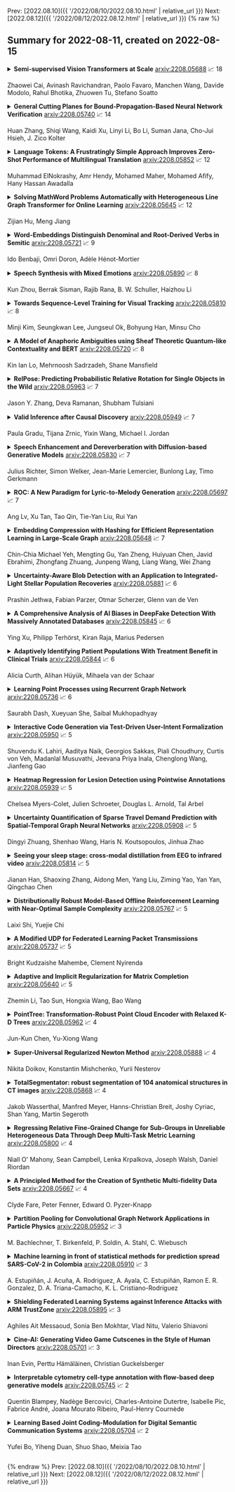 Prev: [2022.08.10]({{ '/2022/08/10/2022.08.10.html' | relative_url }})  Next: [2022.08.12]({{ '/2022/08/12/2022.08.12.html' | relative_url }})
{% raw %}
## Summary for 2022-08-11, created on 2022-08-15


<details><summary><b>Semi-supervised Vision Transformers at Scale</b>
<a href="https://arxiv.org/abs/2208.05688">arxiv:2208.05688</a>
&#x1F4C8; 18 <br>
<p>Zhaowei Cai, Avinash Ravichandran, Paolo Favaro, Manchen Wang, Davide Modolo, Rahul Bhotika, Zhuowen Tu, Stefano Soatto</p></summary>
<p>

**Abstract:** We study semi-supervised learning (SSL) for vision transformers (ViT), an under-explored topic despite the wide adoption of the ViT architectures to different tasks. To tackle this problem, we propose a new SSL pipeline, consisting of first un/self-supervised pre-training, followed by supervised fine-tuning, and finally semi-supervised fine-tuning. At the semi-supervised fine-tuning stage, we adopt an exponential moving average (EMA)-Teacher framework instead of the popular FixMatch, since the former is more stable and delivers higher accuracy for semi-supervised vision transformers. In addition, we propose a probabilistic pseudo mixup mechanism to interpolate unlabeled samples and their pseudo labels for improved regularization, which is important for training ViTs with weak inductive bias. Our proposed method, dubbed Semi-ViT, achieves comparable or better performance than the CNN counterparts in the semi-supervised classification setting. Semi-ViT also enjoys the scalability benefits of ViTs that can be readily scaled up to large-size models with increasing accuracies. For example, Semi-ViT-Huge achieves an impressive 80% top-1 accuracy on ImageNet using only 1% labels, which is comparable with Inception-v4 using 100% ImageNet labels.

</p>
</details>

<details><summary><b>General Cutting Planes for Bound-Propagation-Based Neural Network Verification</b>
<a href="https://arxiv.org/abs/2208.05740">arxiv:2208.05740</a>
&#x1F4C8; 14 <br>
<p>Huan Zhang, Shiqi Wang, Kaidi Xu, Linyi Li, Bo Li, Suman Jana, Cho-Jui Hsieh, J. Zico Kolter</p></summary>
<p>

**Abstract:** Bound propagation methods, when combined with branch and bound, are among the most effective methods to formally verify properties of deep neural networks such as correctness, robustness, and safety. However, existing works cannot handle the general form of cutting plane constraints widely accepted in traditional solvers, which are crucial for strengthening verifiers with tightened convex relaxations. In this paper, we generalize the bound propagation procedure to allow the addition of arbitrary cutting plane constraints, including those involving relaxed integer variables that do not appear in existing bound propagation formulations. Our generalized bound propagation method, GCP-CROWN, opens up the opportunity to apply general cutting plane methods} for neural network verification while benefiting from the efficiency and GPU acceleration of bound propagation methods. As a case study, we investigate the use of cutting planes generated by off-the-shelf mixed integer programming (MIP) solver. We find that MIP solvers can generate high-quality cutting planes for strengthening bound-propagation-based verifiers using our new formulation. Since the branching-focused bound propagation procedure and the cutting-plane-focused MIP solver can run in parallel utilizing different types of hardware (GPUs and CPUs), their combination can quickly explore a large number of branches with strong cutting planes, leading to strong verification performance. Experiments demonstrate that our method is the first verifier that can completely solve the oval20 benchmark and verify twice as many instances on the oval21 benchmark compared to the best tool in VNN-COMP 2021, and also noticeably outperforms state-of-the-art verifiers on a wide range of benchmarks. GCP-CROWN is part of the $α$,$β$-CROWN verifier, the VNN-COMP 2022 winner. Code is available at http://PaperCode.cc/GCP-CROWN

</p>
</details>

<details><summary><b>Language Tokens: A Frustratingly Simple Approach Improves Zero-Shot Performance of Multilingual Translation</b>
<a href="https://arxiv.org/abs/2208.05852">arxiv:2208.05852</a>
&#x1F4C8; 12 <br>
<p>Muhammad ElNokrashy, Amr Hendy, Mohamed Maher, Mohamed Afify, Hany Hassan Awadalla</p></summary>
<p>

**Abstract:** This paper proposes a simple yet effective method to improve direct (X-to-Y) translation for both cases: zero-shot and when direct data is available. We modify the input tokens at both the encoder and decoder to include signals for the source and target languages. We show a performance gain when training from scratch, or finetuning a pretrained model with the proposed setup. In the experiments, our method shows nearly 10.0 BLEU points gain on in-house datasets depending on the checkpoint selection criteria. In a WMT evaluation campaign, From-English performance improves by 4.17 and 2.87 BLEU points, in the zero-shot setting, and when direct data is available for training, respectively. While X-to-Y improves by 1.29 BLEU over the zero-shot baseline, and 0.44 over the many-to-many baseline. In the low-resource setting, we see a 1.5~1.7 point improvement when finetuning on X-to-Y domain data.

</p>
</details>

<details><summary><b>Solving MathWord Problems Automatically with Heterogeneous Line Graph Transformer for Online Learning</b>
<a href="https://arxiv.org/abs/2208.05645">arxiv:2208.05645</a>
&#x1F4C8; 12 <br>
<p>Zijian Hu, Meng Jiang</p></summary>
<p>

**Abstract:** This paper describes the design and implementation of a new machine learning model for online learning systems.We aim at improving the intelligent level of the systems by enabling an automated math word problem solver which can support a wide range of functions such as homework correction, difficulty estimation, and priority recommendation. We originally planned to employ existing models but realized that they processed a math word problem as a sequence or a homogeneous graph of tokens. Relationships between the multiple types of tokens such as entity, unit, rate, and number were ignored.We decided to design and implement a novel model to use such relational data to bridge the information gap between human-readable language and machine-understandable logical form. We propose a heterogeneous line graph transformer (HLGT) model that constructs a heterogeneous line graph via semantic role labeling on math word problems and then perform node representation learning aware of edge types. We add numerical comparison as an auxiliary task to improve model training for real-world use. Experimental results show that the proposed model achieves a better performance than existing models and suggest that it is still far below human performance. Information utilization and knowledge discovery is continuously needed to improve the online learning systems.

</p>
</details>

<details><summary><b>Word-Embeddings Distinguish Denominal and Root-Derived Verbs in Semitic</b>
<a href="https://arxiv.org/abs/2208.05721">arxiv:2208.05721</a>
&#x1F4C8; 9 <br>
<p>Ido Benbaji, Omri Doron, Adèle Hénot-Mortier</p></summary>
<p>

**Abstract:** Proponents of the Distributed Morphology framework have posited the existence of two levels of morphological word formation: a lower one, leading to loose input-output semantic relationships; and an upper one, leading to tight input-output semantic relationships. In this work, we propose to test the validity of this assumption in the context of Hebrew word embeddings. If the two-level hypothesis is borne out, we expect state-of-the-art Hebrew word embeddings to encode (1) a noun, (2) a denominal derived from it (via an upper-level operation), and (3) a verb related to the noun (via a lower-level operation on the noun's root), in such a way that the denominal (2) should be closer in the embedding space to the noun (1) than the related verb (3) is to the same noun (1). We report that this hypothesis is verified by four embedding models of Hebrew: fastText, GloVe, Word2Vec and AlephBERT. This suggests that word embedding models are able to capture complex and fine-grained semantic properties that are morphologically motivated.

</p>
</details>

<details><summary><b>Speech Synthesis with Mixed Emotions</b>
<a href="https://arxiv.org/abs/2208.05890">arxiv:2208.05890</a>
&#x1F4C8; 8 <br>
<p>Kun Zhou, Berrak Sisman, Rajib Rana, B. W. Schuller, Haizhou Li</p></summary>
<p>

**Abstract:** Emotional speech synthesis aims to synthesize human voices with various emotional effects. The current studies are mostly focused on imitating an averaged style belonging to a specific emotion type. In this paper, we seek to generate speech with a mixture of emotions at run-time. We propose a novel formulation that measures the relative difference between the speech samples of different emotions. We then incorporate our formulation into a sequence-to-sequence emotional text-to-speech framework. During the training, the framework does not only explicitly characterize emotion styles, but also explores the ordinal nature of emotions by quantifying the differences with other emotions. At run-time, we control the model to produce the desired emotion mixture by manually defining an emotion attribute vector. The objective and subjective evaluations have validated the effectiveness of the proposed framework. To our best knowledge, this research is the first study on modelling, synthesizing and evaluating mixed emotions in speech.

</p>
</details>

<details><summary><b>Towards Sequence-Level Training for Visual Tracking</b>
<a href="https://arxiv.org/abs/2208.05810">arxiv:2208.05810</a>
&#x1F4C8; 8 <br>
<p>Minji Kim, Seungkwan Lee, Jungseul Ok, Bohyung Han, Minsu Cho</p></summary>
<p>

**Abstract:** Despite the extensive adoption of machine learning on the task of visual object tracking, recent learning-based approaches have largely overlooked the fact that visual tracking is a sequence-level task in its nature; they rely heavily on frame-level training, which inevitably induces inconsistency between training and testing in terms of both data distributions and task objectives. This work introduces a sequence-level training strategy for visual tracking based on reinforcement learning and discusses how a sequence-level design of data sampling, learning objectives, and data augmentation can improve the accuracy and robustness of tracking algorithms. Our experiments on standard benchmarks including LaSOT, TrackingNet, and GOT-10k demonstrate that four representative tracking models, SiamRPN++, SiamAttn, TransT, and TrDiMP, consistently improve by incorporating the proposed methods in training without modifying architectures.

</p>
</details>

<details><summary><b>A Model of Anaphoric Ambiguities using Sheaf Theoretic Quantum-like Contextuality and BERT</b>
<a href="https://arxiv.org/abs/2208.05720">arxiv:2208.05720</a>
&#x1F4C8; 8 <br>
<p>Kin Ian Lo, Mehrnoosh Sadrzadeh, Shane Mansfield</p></summary>
<p>

**Abstract:** Ambiguities of natural language do not preclude us from using it and context helps in getting ideas across.  They, nonetheless, pose a key challenge to the development of competent machines to understand natural language and use it as humans do. Contextuality is an unparalleled phenomenon in quantum mechanics,  where different mathematical formalisms have been put forwards to understand and reason about it. In this paper, we construct a schema for anaphoric ambiguities that exhibits quantum-like contextuality. We use a recently developed criterion of sheaf-theoretic contextuality that is applicable to signalling models. We then take advantage of the neural word embedding engine BERT to instantiate the schema to natural language examples and extract probability distributions for the instances. As a result, plenty of sheaf-contextual examples were discovered in the natural language corpora BERT utilises. Our hope is that these examples will pave the way for future research and for finding ways to extend applications of quantum computing to natural language processing.

</p>
</details>

<details><summary><b>RelPose: Predicting Probabilistic Relative Rotation for Single Objects in the Wild</b>
<a href="https://arxiv.org/abs/2208.05963">arxiv:2208.05963</a>
&#x1F4C8; 7 <br>
<p>Jason Y. Zhang, Deva Ramanan, Shubham Tulsiani</p></summary>
<p>

**Abstract:** We describe a data-driven method for inferring the camera viewpoints given multiple images of an arbitrary object. This task is a core component of classic geometric pipelines such as SfM and SLAM, and also serves as a vital pre-processing requirement for contemporary neural approaches (e.g. NeRF) to object reconstruction and view synthesis. In contrast to existing correspondence-driven methods that do not perform well given sparse views, we propose a top-down prediction based approach for estimating camera viewpoints. Our key technical insight is the use of an energy-based formulation for representing distributions over relative camera rotations, thus allowing us to explicitly represent multiple camera modes arising from object symmetries or views. Leveraging these relative predictions, we jointly estimate a consistent set of camera rotations from multiple images. We show that our approach outperforms state-of-the-art SfM and SLAM methods given sparse images on both seen and unseen categories. Further, our probabilistic approach significantly outperforms directly regressing relative poses, suggesting that modeling multimodality is important for coherent joint reconstruction. We demonstrate that our system can be a stepping stone toward in-the-wild reconstruction from multi-view datasets. The project page with code and videos can be found at https://jasonyzhang.com/relpose.

</p>
</details>

<details><summary><b>Valid Inference after Causal Discovery</b>
<a href="https://arxiv.org/abs/2208.05949">arxiv:2208.05949</a>
&#x1F4C8; 7 <br>
<p>Paula Gradu, Tijana Zrnic, Yixin Wang, Michael I. Jordan</p></summary>
<p>

**Abstract:** Causal graph discovery and causal effect estimation are two fundamental tasks in causal inference. While many methods have been developed for each task individually, statistical challenges arise when applying these methods jointly: estimating causal effects after running causal discovery algorithms on the same data leads to "double dipping," invalidating coverage guarantees of classical confidence intervals. To this end, we develop tools for valid post-causal-discovery inference. One key contribution is a randomized version of the greedy equivalence search (GES) algorithm, which permits a valid, finite-sample correction of classical confidence intervals. Across empirical studies, we show that a naive combination of causal discovery and subsequent inference algorithms typically leads to highly inflated miscoverage rates; at the same time, our noisy GES method provides reliable coverage control while achieving more accurate causal graph recovery than data splitting.

</p>
</details>

<details><summary><b>Speech Enhancement and Dereverberation with Diffusion-based Generative Models</b>
<a href="https://arxiv.org/abs/2208.05830">arxiv:2208.05830</a>
&#x1F4C8; 7 <br>
<p>Julius Richter, Simon Welker, Jean-Marie Lemercier, Bunlong Lay, Timo Gerkmann</p></summary>
<p>

**Abstract:** Recently, diffusion-based generative models have been introduced to the task of speech enhancement. The corruption of clean speech is modeled as a fixed forward process in which increasing amounts of noise are gradually added. By learning to reverse this process in an iterative fashion conditioned on the noisy input, clean speech is generated. We build upon our previous work and derive the training task within the formalism of stochastic differential equations. We present a detailed theoretical review of the underlying score matching objective and explore different sampler configurations for solving the reverse process at test time. By using a sophisticated network architecture from natural image generation literature, we significantly improve performance compared to our previous publication. We also show that we can compete with recent discriminative models and achieve better generalization when evaluating on a different corpus than used for training. We complement the evaluation results with a subjective listening test, in which our proposed method is rated best. Furthermore, we show that the proposed method achieves remarkable state-of-the-art performance in single-channel speech dereverberation. Our code and audio examples are available online, see https://uhh.de/inf-sp-sgmse

</p>
</details>

<details><summary><b>ROC: A New Paradigm for Lyric-to-Melody Generation</b>
<a href="https://arxiv.org/abs/2208.05697">arxiv:2208.05697</a>
&#x1F4C8; 7 <br>
<p>Ang Lv, Xu Tan, Tao Qin, Tie-Yan Liu, Rui Yan</p></summary>
<p>

**Abstract:** Lyric-to-melody generation is an important task in songwriting, and is also quite challenging due to its distinctive characteristics: the generated melodies should not only follow good musical patterns, but also align with features in lyrics such as rhythms and structures. These characteristics cannot be well handled by neural generation models that learn lyric-to-melody mapping in an end-to-end way, due to several issues: (1) lack of aligned lyric-melody training data to sufficiently learn lyric-melody feature alignment; (2) lack of controllability in generation to explicitly guarantee the lyric-melody feature alignment. In this paper, we propose ROC, a new paradigm for lyric-to-melody generation that addresses the above issues through a generation-retrieval pipeline. Specifically, our paradigm has two stages: (1) creation stage, where a huge amount of music pieces are generated by a neural-based melody language model and indexed in a database through several key features (e.g., chords, tonality, rhythm, and structural information including chorus or verse); (2) re-creation stage, where melodies are recreated by retrieving music pieces from the database according to the key features from lyrics and concatenating best music pieces based on composition guidelines and melody language model scores. Our ROC paradigm has several advantages: (1) It only needs unpaired melody data to train melody language model, instead of paired lyric-melody data in previous models. (2) It achieves good lyric-melody feature alignment in lyric-to-melody generation. Experiments on English and Chinese datasets demonstrate that ROC outperforms previous neural based lyric-to-melody generation models on both objective and subjective metrics.

</p>
</details>

<details><summary><b>Embedding Compression with Hashing for Efficient Representation Learning in Large-Scale Graph</b>
<a href="https://arxiv.org/abs/2208.05648">arxiv:2208.05648</a>
&#x1F4C8; 7 <br>
<p>Chin-Chia Michael Yeh, Mengting Gu, Yan Zheng, Huiyuan Chen, Javid Ebrahimi, Zhongfang Zhuang, Junpeng Wang, Liang Wang, Wei Zhang</p></summary>
<p>

**Abstract:** Graph neural networks (GNNs) are deep learning models designed specifically for graph data, and they typically rely on node features as the input to the first layer. When applying such a type of network on the graph without node features, one can extract simple graph-based node features (e.g., number of degrees) or learn the input node representations (i.e., embeddings) when training the network. While the latter approach, which trains node embeddings, more likely leads to better performance, the number of parameters associated with the embeddings grows linearly with the number of nodes. It is therefore impractical to train the input node embeddings together with GNNs within graphics processing unit (GPU) memory in an end-to-end fashion when dealing with industrial-scale graph data. Inspired by the embedding compression methods developed for natural language processing (NLP) tasks, we develop a node embedding compression method where each node is compactly represented with a bit vector instead of a floating-point vector. The parameters utilized in the compression method can be trained together with GNNs. We show that the proposed node embedding compression method achieves superior performance compared to the alternatives.

</p>
</details>

<details><summary><b>Uncertainty-Aware Blob Detection with an Application to Integrated-Light Stellar Population Recoveries</b>
<a href="https://arxiv.org/abs/2208.05881">arxiv:2208.05881</a>
&#x1F4C8; 6 <br>
<p>Prashin Jethwa, Fabian Parzer, Otmar Scherzer, Glenn van de Ven</p></summary>
<p>

**Abstract:** Context. Blob detection is a common problem in astronomy. One example is in stellar population modelling, where the distribution of stellar ages and metallicities in a galaxy is inferred from observations. In this context, blobs may correspond to stars born in-situ versus those accreted from satellites, and the task of blob detection is to disentangle these components. A difficulty arises when the distributions come with significant uncertainties, as is the case for stellar population recoveries inferred from modelling spectra of unresolved stellar systems. There is currently no satisfactory method for blob detection with uncertainties. Aims. We introduce a method for uncertainty-aware blob detection developed in the context of stellar population modelling of integrated-light spectra of stellar systems. Methods. We develop theory and computational tools for an uncertainty-aware version of the classic Laplacian-of-Gaussians method for blob detection, which we call ULoG. This identifies significant blobs considering a variety of scales. As a prerequisite to apply ULoG to stellar population modelling, we introduce a method for efficient computation of uncertainties for spectral modelling. This method is based on the truncated Singular Value Decomposition and Markov Chain Monte Carlo sampling (SVD-MCMC). Results. We apply the methods to data of the star cluster M54. We show that the SVD-MCMC inferences match those from standard MCMC, but are a factor 5-10 faster to compute. We apply ULoG to the inferred M54 age/metallicity distributions, identifying between 2 or 3 significant, distinct populations amongst its stars.

</p>
</details>

<details><summary><b>A Comprehensive Analysis of AI Biases in DeepFake Detection With Massively Annotated Databases</b>
<a href="https://arxiv.org/abs/2208.05845">arxiv:2208.05845</a>
&#x1F4C8; 6 <br>
<p>Ying Xu, Philipp Terhörst, Kiran Raja, Marius Pedersen</p></summary>
<p>

**Abstract:** In recent years, image and video manipulations with DeepFake have become a severe concern for security and society. Therefore, many detection models and databases have been proposed to detect DeepFake data reliably. However, there is an increased concern that these models and training databases might be biased and thus, cause DeepFake detectors to fail. In this work, we tackle these issues by (a) providing large-scale demographic and non-demographic attribute annotations of 41 different attributes for five popular DeepFake datasets and (b) comprehensively analysing AI-bias of multiple state-of-the-art DeepFake detection models on these databases. The investigation analyses the influence of a large variety of distinctive attributes (from over 65M labels) on the detection performance, including demographic (age, gender, ethnicity) and non-demographic (hair, skin, accessories, etc.) information. The results indicate that investigated databases lack diversity and, more importantly, show that the utilised DeepFake detection models are strongly biased towards many investigated attributes. Moreover, the results show that the models' decision-making might be based on several questionable (biased) assumptions, such if a person is smiling or wearing a hat. Depending on the application of such DeepFake detection methods, these biases can lead to generalizability, fairness, and security issues. We hope that the findings of this study and the annotation databases will help to evaluate and mitigate bias in future DeepFake detection techniques. Our annotation datasets are made publicly available.

</p>
</details>

<details><summary><b>Adaptively Identifying Patient Populations With Treatment Benefit in Clinical Trials</b>
<a href="https://arxiv.org/abs/2208.05844">arxiv:2208.05844</a>
&#x1F4C8; 6 <br>
<p>Alicia Curth, Alihan Hüyük, Mihaela van der Schaar</p></summary>
<p>

**Abstract:** We study the problem of adaptively identifying patient subpopulations that benefit from a given treatment during a confirmatory clinical trial. This type of adaptive clinical trial, often referred to as adaptive enrichment design, has been thoroughly studied in biostatistics with a focus on a limited number of subgroups (typically two) which make up (sub)populations, and a small number of interim analysis points. In this paper, we aim to relax classical restrictions on such designs and investigate how to incorporate ideas from the recent machine learning literature on adaptive and online experimentation to make trials more flexible and efficient. We find that the unique characteristics of the subpopulation selection problem -- most importantly that (i) one is usually interested in finding subpopulations with any treatment benefit (and not necessarily the single subgroup with largest effect) given a limited budget and that (ii) effectiveness only has to be demonstrated across the subpopulation on average -- give rise to interesting challenges and new desiderata when designing algorithmic solutions. Building on these findings, we propose AdaGGI and AdaGCPI, two meta-algorithms for subpopulation construction, which focus on identifying good subgroups and good composite subpopulations, respectively. We empirically investigate their performance across a range of simulation scenarios and derive insights into their (dis)advantages across different settings.

</p>
</details>

<details><summary><b>Learning Point Processes using Recurrent Graph Network</b>
<a href="https://arxiv.org/abs/2208.05736">arxiv:2208.05736</a>
&#x1F4C8; 6 <br>
<p>Saurabh Dash, Xueyuan She, Saibal Mukhopadhyay</p></summary>
<p>

**Abstract:** We present a novel Recurrent Graph Network (RGN) approach for predicting discrete marked event sequences by learning the underlying complex stochastic process. Using the framework of Point Processes, we interpret a marked discrete event sequence as the superposition of different sequences each of a unique type. The nodes of the Graph Network use LSTM to incorporate past information whereas a Graph Attention Network (GAT Network) introduces strong inductive biases to capture the interaction between these different types of events. By changing the self-attention mechanism from attending over past events to attending over event types, we obtain a reduction in time and space complexity from $\mathcal{O}(N^2)$ (total number of events) to $\mathcal{O}(|\mathcal{Y}|^2)$ (number of event types). Experiments show that the proposed approach improves performance in log-likelihood, prediction and goodness-of-fit tasks with lower time and space complexity compared to state-of-the art Transformer based architectures.

</p>
</details>

<details><summary><b>Interactive Code Generation via Test-Driven User-Intent Formalization</b>
<a href="https://arxiv.org/abs/2208.05950">arxiv:2208.05950</a>
&#x1F4C8; 5 <br>
<p>Shuvendu K. Lahiri, Aaditya Naik, Georgios Sakkas, Piali Choudhury, Curtis von Veh, Madanlal Musuvathi, Jeevana Priya Inala, Chenglong Wang, Jianfeng Gao</p></summary>
<p>

**Abstract:** Pre-trained large language models (LLMs) such as OpenAI Codex have shown immense potential in automating significant aspects of coding by producing natural code from informal natural language (NL) intent. However, the code produced does not have any correctness guarantees around satisfying user's intent. In fact, it is hard to define a notion of correctness since natural language can be ambiguous and lacks a formal semantics. In this paper, we take a first step towards addressing the problem above by proposing the workflow of test-driven user-intent formalization (TDUIF), which leverages lightweight user feedback to jointly (a) formalize the user intent as tests (a partial specification), and (b) generates code that meets the formal user intent. To perform a scalable and large-scale automated evaluation of the algorithms without requiring a user in the loop, we describe how to simulate user interaction with high-fidelity using a reference solution. We also describe and implement alternate implementations of several algorithmic components (including mutating and ranking a set of tests) that can be composed for efficient solutions to the TDUIF problem. We have developed a system TICODER that implements several solutions to TDUIF, and compare their relative effectiveness on the MBPP academic code generation benchmark. Our results are promising with using the OpenAI Codex LLM on MBPP: our best algorithm improves the pass@1 code generation accuracy metric from 48.39% to 70.49% with a single user query, and up to 85.48% with up to 5 user queries. Second, we can generate a non-trivial functional unit test consistent with the user intent within an average of 1.69 user queries for 90.40% of the examples for this dataset.

</p>
</details>

<details><summary><b>Heatmap Regression for Lesion Detection using Pointwise Annotations</b>
<a href="https://arxiv.org/abs/2208.05939">arxiv:2208.05939</a>
&#x1F4C8; 5 <br>
<p>Chelsea Myers-Colet, Julien Schroeter, Douglas L. Arnold, Tal Arbel</p></summary>
<p>

**Abstract:** In many clinical contexts, detecting all lesions is imperative for evaluating disease activity. Standard approaches pose lesion detection as a segmentation problem despite the time-consuming nature of acquiring segmentation labels. In this paper, we present a lesion detection method which relies only on point labels. Our model, which is trained via heatmap regression, can detect a variable number of lesions in a probabilistic manner. In fact, our proposed post-processing method offers a reliable way of directly estimating the lesion existence uncertainty. Experimental results on Gad lesion detection show our point-based method performs competitively compared to training on expensive segmentation labels. Finally, our detection model provides a suitable pre-training for segmentation. When fine-tuning on only 17 segmentation samples, we achieve comparable performance to training with the full dataset.

</p>
</details>

<details><summary><b>Uncertainty Quantification of Sparse Travel Demand Prediction with Spatial-Temporal Graph Neural Networks</b>
<a href="https://arxiv.org/abs/2208.05908">arxiv:2208.05908</a>
&#x1F4C8; 5 <br>
<p>Dingyi Zhuang, Shenhao Wang, Haris N. Koutsopoulos, Jinhua Zhao</p></summary>
<p>

**Abstract:** Origin-Destination (O-D) travel demand prediction is a fundamental challenge in transportation. Recently, spatial-temporal deep learning models demonstrate the tremendous potential to enhance prediction accuracy. However, few studies tackled the uncertainty and sparsity issues in fine-grained O-D matrices. This presents a serious problem, because a vast number of zeros deviate from the Gaussian assumption underlying the deterministic deep learning models. To address this issue, we design a Spatial-Temporal Zero-Inflated Negative Binomial Graph Neural Network (STZINB-GNN) to quantify the uncertainty of the sparse travel demand. It analyzes spatial and temporal correlations using diffusion and temporal convolution networks, which are then fused to parameterize the probabilistic distributions of travel demand. The STZINB-GNN is examined using two real-world datasets with various spatial and temporal resolutions. The results demonstrate the superiority of STZINB-GNN over benchmark models, especially under high spatial-temporal resolutions, because of its high accuracy, tight confidence intervals, and interpretable parameters. The sparsity parameter of the STZINB-GNN has physical interpretation for various transportation applications.

</p>
</details>

<details><summary><b>Seeing your sleep stage: cross-modal distillation from EEG to infrared video</b>
<a href="https://arxiv.org/abs/2208.05814">arxiv:2208.05814</a>
&#x1F4C8; 5 <br>
<p>Jianan Han, Shaoxing Zhang, Aidong Men, Yang Liu, Ziming Yao, Yan Yan, Qingchao Chen</p></summary>
<p>

**Abstract:** It is inevitably crucial to classify sleep stage for the diagnosis of various diseases. However, existing automated diagnosis methods mostly adopt the "gold-standard" lectroencephalogram (EEG) or other uni-modal sensing signal of the PolySomnoGraphy (PSG) machine in hospital, that are expensive, importable and therefore unsuitable for point-of-care monitoring at home. To enable the sleep stage monitoring at home, in this paper, we analyze the relationship between infrared videos and the EEG signal and propose a new task: to classify the sleep stage using infrared videos by distilling useful knowledge from EEG signals to the visual ones. To establish a solid cross-modal benchmark for this application, we develop a new dataset termed as Seeing your Sleep Stage via Infrared Video and EEG ($S^3VE$). $S^3VE$ is a large-scale dataset including synchronized infrared video and EEG signal for sleep stage classification, including 105 subjects and 154,573 video clips that is more than 1100 hours long. Our contributions are not limited to datasets but also about a novel cross-modal distillation baseline model namely the structure-aware contrastive distillation (SACD) to distill the EEG knowledge to infrared video features. The SACD achieved the state-of-the-art performances on both our $S^3VE$ and the existing cross-modal distillation benchmark. Both the benchmark and the baseline methods will be released to the community. We expect to raise more attentions and promote more developments in the sleep stage classification and more importantly the cross-modal distillation from clinical signal/media to the conventional media.

</p>
</details>

<details><summary><b>Distributionally Robust Model-Based Offline Reinforcement Learning with Near-Optimal Sample Complexity</b>
<a href="https://arxiv.org/abs/2208.05767">arxiv:2208.05767</a>
&#x1F4C8; 5 <br>
<p>Laixi Shi, Yuejie Chi</p></summary>
<p>

**Abstract:** This paper concerns the central issues of model robustness and sample efficiency in offline reinforcement learning (RL), which aims to learn to perform decision making from history data without active exploration. Due to uncertainties and variabilities of the environment, it is critical to learn a robust policy -- with as few samples as possible -- that performs well even when the deployed environment deviates from the nominal one used to collect the history dataset. We consider a distributionally robust formulation of offline RL, focusing on a tabular non-stationary finite-horizon robust Markov decision process with an uncertainty set specified by the Kullback-Leibler divergence. To combat with sample scarcity, a model-based algorithm that combines distributionally robust value iteration with the principle of pessimism in the face of uncertainty is proposed, by penalizing the robust value estimates with a carefully designed data-driven penalty term. Under a mild and tailored assumption of the history dataset that measures distribution shift without requiring full coverage of the state-action space, we establish the finite-sample complexity of the proposed algorithm, and further show it is almost unimprovable in light of a nearly-matching information-theoretic lower bound up to a polynomial factor of the horizon length. To the best our knowledge, this provides the first provably near-optimal robust offline RL algorithm that learns under model uncertainty and partial coverage.

</p>
</details>

<details><summary><b>A Modified UDP for Federated Learning Packet Transmissions</b>
<a href="https://arxiv.org/abs/2208.05737">arxiv:2208.05737</a>
&#x1F4C8; 5 <br>
<p>Bright Kudzaishe Mahembe, Clement Nyirenda</p></summary>
<p>

**Abstract:** This paper introduces a Modified User Datagram Protocol (UDP) for Federated Learning to ensure efficiency and reliability in the model parameter transport process, maximizing the potential of the Global model in each Federated Learning round. In developing and testing this protocol, the NS3 simulator is utilized to simulate the packet transport over the network and Google TensorFlow is used to create a custom Federated learning environment. In this preliminary implementation, the simulation contains three nodes where two nodes are client nodes, and one is a server node. The results obtained in this paper provide confidence in the capabilities of the protocol in the future of Federated Learning therefore, in future the Modified UDP will be tested on a larger Federated learning system with a TensorFlow model containing more parameters and a comparison between the traditional UDP protocol and the Modified UDP protocol will be simulated. Optimization of the Modified UDP will also be explored to improve efficiency while ensuring reliability.

</p>
</details>

<details><summary><b>Adaptive and Implicit Regularization for Matrix Completion</b>
<a href="https://arxiv.org/abs/2208.05640">arxiv:2208.05640</a>
&#x1F4C8; 5 <br>
<p>Zhemin Li, Tao Sun, Hongxia Wang, Bao Wang</p></summary>
<p>

**Abstract:** The explicit low-rank regularization, e.g., nuclear norm regularization, has been widely used in imaging sciences. However, it has been found that implicit regularization outperforms explicit ones in various image processing tasks. Another issue is that the fixed explicit regularization limits the applicability to broad images since different images favor different features captured by different explicit regularizations. As such, this paper proposes a new adaptive and implicit low-rank regularization that captures the low-rank prior dynamically from the training data. The core of our new adaptive and implicit low-rank regularization is parameterizing the Laplacian matrix in the Dirichlet energy-based regularization, which we call the regularization AIR. Theoretically, we show that the adaptive regularization of \ReTwo{AIR} enhances the implicit regularization and vanishes at the end of training. We validate AIR's effectiveness on various benchmark tasks, indicating that the AIR is particularly favorable for the scenarios when the missing entries are non-uniform. The code can be found at https://github.com/lizhemin15/AIR-Net.

</p>
</details>

<details><summary><b>PointTree: Transformation-Robust Point Cloud Encoder with Relaxed K-D Trees</b>
<a href="https://arxiv.org/abs/2208.05962">arxiv:2208.05962</a>
&#x1F4C8; 4 <br>
<p>Jun-Kun Chen, Yu-Xiong Wang</p></summary>
<p>

**Abstract:** Being able to learn an effective semantic representation directly on raw point clouds has become a central topic in 3D understanding. Despite rapid progress, state-of-the-art encoders are restrictive to canonicalized point clouds, and have weaker than necessary performance when encountering geometric transformation distortions. To overcome this challenge, we propose PointTree, a general-purpose point cloud encoder that is robust to transformations based on relaxed K-D trees. Key to our approach is the design of the division rule in K-D trees by using principal component analysis (PCA). We use the structure of the relaxed K-D tree as our computational graph, and model the features as border descriptors which are merged with pointwise-maximum operation. In addition to this novel architecture design, we further improve the robustness by introducing pre-alignment -- a simple yet effective PCA-based normalization scheme. Our PointTree encoder combined with pre-alignment consistently outperforms state-of-the-art methods by large margins, for applications from object classification to semantic segmentation on various transformed versions of the widely-benchmarked datasets. Code and pre-trained models are available at https://github.com/immortalCO/PointTree.

</p>
</details>

<details><summary><b>Super-Universal Regularized Newton Method</b>
<a href="https://arxiv.org/abs/2208.05888">arxiv:2208.05888</a>
&#x1F4C8; 4 <br>
<p>Nikita Doikov, Konstantin Mishchenko, Yurii Nesterov</p></summary>
<p>

**Abstract:** We analyze the performance of a variant of Newton method with quadratic regularization for solving composite convex minimization problems. At each step of our method, we choose regularization parameter proportional to a certain power of the gradient norm at the current point. We introduce a family of problem classes characterized by Hölder continuity of either the second or third derivative. Then we present the method with a simple adaptive search procedure allowing an automatic adjustment to the problem class with the best global complexity bounds, without knowing specific parameters of the problem. In particular, for the class of functions with Lipschitz continuous third derivative, we get the global $O(1/k^3)$ rate, which was previously attributed to third-order tensor methods. When the objective function is uniformly convex, we justify an automatic acceleration of our scheme, resulting in a faster global rate and local superlinear convergence. The switching between the different rates (sublinear, linear, and superlinear) is automatic. Again, for that, no a priori knowledge of parameters is needed.

</p>
</details>

<details><summary><b>TotalSegmentator: robust segmentation of 104 anatomical structures in CT images</b>
<a href="https://arxiv.org/abs/2208.05868">arxiv:2208.05868</a>
&#x1F4C8; 4 <br>
<p>Jakob Wasserthal, Manfred Meyer, Hanns-Christian Breit, Joshy Cyriac, Shan Yang, Martin Segeroth</p></summary>
<p>

**Abstract:** In this work we focus on automatic segmentation of multiple anatomical structures in (whole body) CT images. Many segmentation algorithms exist for this task. However, in most cases they suffer from 3 problems: 1. They are difficult to use (the code and data is not publicly available or difficult to use). 2. They do not generalize (often the training dataset was curated to only contain very clean images which do not reflect the image distribution found during clinical routine), 3. The algorithm can only segment one anatomical structure. For more structures several algorithms have to be used which increases the effort required to set up the system. In this work we publish a new dataset and segmentation toolkit which solves all three of these problems: In 1204 CT images we segmented 104 anatomical structures (27 organs, 59 bones, 10 muscles, 8 vessels) covering a majority of relevant classes for most use cases. We show an improved workflow for the creation of ground truth segmentations which speeds up the process by over 10x. The CT images were randomly sampled from clinical routine, thus representing a real world dataset which generalizes to clinical application. The dataset contains a wide range of different pathologies, scanners, sequences and sites. Finally, we train a segmentation algorithm on this new dataset. We call this algorithm TotalSegmentator and make it easily available as a pretrained python pip package (pip install totalsegmentator). Usage is as simple as TotalSegmentator -i ct.nii.gz -o seg and it works well for most CT images. The code is available at https://github.com/wasserth/TotalSegmentator and the dataset at https://doi.org/10.5281/zenodo.6802613.

</p>
</details>

<details><summary><b>Regressing Relative Fine-Grained Change for Sub-Groups in Unreliable Heterogeneous Data Through Deep Multi-Task Metric Learning</b>
<a href="https://arxiv.org/abs/2208.05800">arxiv:2208.05800</a>
&#x1F4C8; 4 <br>
<p>Niall O' Mahony, Sean Campbell, Lenka Krpalkova, Joseph Walsh, Daniel Riordan</p></summary>
<p>

**Abstract:** Fine-Grained Change Detection and Regression Analysis are essential in many applications of ArtificialIntelligence. In practice, this task is often challenging owing to the lack of reliable ground truth information andcomplexity arising from interactions between the many underlying factors affecting a system. Therefore,developing a framework which can represent the relatedness and reliability of multiple sources of informationbecomes critical. In this paper, we investigate how techniques in multi-task metric learning can be applied for theregression of fine-grained change in real data.The key idea is that if we incorporate the incremental change in a metric of interest between specific instancesof an individual object as one of the tasks in a multi-task metric learning framework, then interpreting thatdimension will allow the user to be alerted to fine-grained change invariant to what the overall metric isgeneralised to be. The techniques investigated are specifically tailored for handling heterogeneous data sources,i.e. the input data for each of the tasks might contain missing values, the scale and resolution of the values is notconsistent across tasks and the data contains non-independent and identically distributed (non-IID) instances. Wepresent the results of our initial experimental implementations of this idea and discuss related research in thisdomain which may offer direction for further research.

</p>
</details>

<details><summary><b>A Principled Method for the Creation of Synthetic Multi-fidelity Data Sets</b>
<a href="https://arxiv.org/abs/2208.05667">arxiv:2208.05667</a>
&#x1F4C8; 4 <br>
<p>Clyde Fare, Peter Fenner, Edward O. Pyzer-Knapp</p></summary>
<p>

**Abstract:** Multifidelity and multioutput optimisation algorithms are an area of current interest in many areas of computational design as they allow experimental and computational proxies to be used intelligently in the search for optimal species. Characterisation of these algorithms involves benchmarks that typically either use analytic functions or existing multifidelity datasets. Unfortunately, existing analytic functions are often not representative of relevant problems, while many existing datasets are not constructed to easily allow systematic investigation of the influence of characteristics of the contained proxies functions. To fulfil this need, we present a methodology for systematic generation of synthetic fidelities derived from a reference ground truth function with a controllable degree of correlation.

</p>
</details>

<details><summary><b>Partition Pooling for Convolutional Graph Network Applications in Particle Physics</b>
<a href="https://arxiv.org/abs/2208.05952">arxiv:2208.05952</a>
&#x1F4C8; 3 <br>
<p>M. Bachlechner, T. Birkenfeld, P. Soldin, A. Stahl, C. Wiebusch</p></summary>
<p>

**Abstract:** Convolutional graph networks are used in particle physics for effective event reconstructions and classifications. However, their performances can be limited by the considerable amount of sensors used in modern particle detectors if applied to sensor-level data. We present a pooling scheme that uses partitioning to create pooling kernels on graphs, similar to pooling on images. Partition pooling can be used to adopt successful image recognition architectures for graph neural network applications in particle physics. The reduced computational resources allow for deeper networks and more extensive hyperparameter optimizations. To show its applicability, we construct a convolutional graph network with partition pooling that reconstructs simulated interaction vertices for an idealized neutrino detector. The pooling network yields improved performance and is less susceptible to overfitting than a similar network without pooling. The lower resource requirements allow the construction of a deeper network with further improved performance.

</p>
</details>

<details><summary><b>Machine learning in front of statistical methods for prediction spread SARS-CoV-2 in Colombia</b>
<a href="https://arxiv.org/abs/2208.05910">arxiv:2208.05910</a>
&#x1F4C8; 3 <br>
<p>A. Estupiñán, J. Acuña, A. Rodriguez, A. Ayala, C. Estupiñán, Ramon E. R. Gonzalez, D. A. Triana-Camacho, K. L. Cristiano-Rodríguez</p></summary>
<p>

**Abstract:** An analytical study of the disease COVID-19 in Colombia was carried out using mathematical models such as Susceptible-Exposed-Infectious-Removed (SEIR), Logistic Regression (LR), and a machine learning method called Polynomial Regression Method. Previous analysis has been performed on the daily number of cases, deaths, infected people, and people who were exposed to the virus, all of them in a timeline of 550 days. Moreover, it has made the fitting of infection spread detailing the most efficient and optimal methods with lower propagation error and the presence of statistical biases. Finally, four different prevention scenarios were proposed to evaluate the ratio of each one of the parameters related to the disease.

</p>
</details>

<details><summary><b>Shielding Federated Learning Systems against Inference Attacks with ARM TrustZone</b>
<a href="https://arxiv.org/abs/2208.05895">arxiv:2208.05895</a>
&#x1F4C8; 3 <br>
<p>Aghiles Ait Messaoud, Sonia Ben Mokhtar, Vlad Nitu, Valerio Shiavoni</p></summary>
<p>

**Abstract:** Federated Learning (FL) opens new perspectives for training machine learning models while keeping personal data on the users premises. Specifically, in FL, models are trained on the users devices and only model updates (i.e., gradients) are sent to a central server for aggregation purposes. However, the long list of inference attacks that leak private data from gradients, published in the recent years, have emphasized the need of devising effective protection mechanisms to incentivize the adoption of FL at scale. While there exist solutions to mitigate these attacks on the server side, little has been done to protect users from attacks performed on the client side. In this context, the use of Trusted Execution Environments (TEEs) on the client side are among the most proposing solutions. However, existing frameworks (e.g., DarkneTZ) require statically putting a large portion of the machine learning model into the TEE to effectively protect against complex attacks or a combination of attacks. We present GradSec, a solution that allows protecting in a TEE only sensitive layers of a machine learning model, either statically or dynamically, hence reducing both the TCB size and the overall training time by up to 30% and 56%, respectively compared to state-of-the-art competitors.

</p>
</details>

<details><summary><b>Cine-AI: Generating Video Game Cutscenes in the Style of Human Directors</b>
<a href="https://arxiv.org/abs/2208.05701">arxiv:2208.05701</a>
&#x1F4C8; 3 <br>
<p>Inan Evin, Perttu Hämäläinen, Christian Guckelsberger</p></summary>
<p>

**Abstract:** Cutscenes form an integral part of many video games, but their creation is costly, time-consuming, and requires skills that many game developers lack. While AI has been leveraged to semi-automate cutscene production, the results typically lack the internal consistency and uniformity in style that is characteristic of professional human directors. We overcome this shortcoming with Cine-AI, an open-source procedural cinematography toolset capable of generating in-game cutscenes in the style of eminent human directors. Implemented in the popular game engine Unity, Cine-AI features a novel timeline and storyboard interface for design-time manipulation, combined with runtime cinematography automation. Via two user studies, each employing quantitative and qualitative measures, we demonstrate that Cine-AI generates cutscenes that people correctly associate with a target director, while providing above-average usability. Our director imitation dataset is publicly available, and can be extended by users and film enthusiasts.

</p>
</details>

<details><summary><b>Interpretable cytometry cell-type annotation with flow-based deep generative models</b>
<a href="https://arxiv.org/abs/2208.05745">arxiv:2208.05745</a>
&#x1F4C8; 2 <br>
<p>Quentin Blampey, Nadège Bercovici, Charles-Antoine Dutertre, Isabelle Pic, Fabrice André, Joana Mourato Ribeiro, Paul-Henry Cournède</p></summary>
<p>

**Abstract:** Cytometry enables precise single-cell phenotyping within heterogeneous populations. These cell types are traditionally annotated via manual gating, but this method suffers from a lack of reproducibility and sensitivity to batch-effect. Also, the most recent cytometers - spectral flow or mass cytometers - create rich and high-dimensional data whose analysis via manual gating becomes challenging and time-consuming. To tackle these limitations, we introduce Scyan (https://github.com/MICS-Lab/scyan), a Single-cell Cytometry Annotation Network that automatically annotates cell types using only prior expert knowledge about the cytometry panel. We demonstrate that Scyan significantly outperforms the related state-of-the-art models on multiple public datasets while being faster and interpretable. In addition, Scyan overcomes several complementary tasks such as batch-effect removal, debarcoding, and population discovery. Overall, this model accelerates and eases cell population characterisation, quantification, and discovery in cytometry.

</p>
</details>

<details><summary><b>Learning Based Joint Coding-Modulation for Digital Semantic Communication Systems</b>
<a href="https://arxiv.org/abs/2208.05704">arxiv:2208.05704</a>
&#x1F4C8; 2 <br>
<p>Yufei Bo, Yiheng Duan, Shuo Shao, Meixia Tao</p></summary>
<p>

**Abstract:** In learning-based semantic communications, neural networks have replaced different building blocks in traditional communication systems. However, the digital modulation still remains a challenge for neural networks. The intrinsic mechanism of neural network based digital modulation is mapping continuous output of the neural network encoder into discrete constellation symbols, which is a non-differentiable function that cannot be trained with existing gradient descend algorithms. To overcome this challenge, in this paper we develop a joint coding-modulation scheme for digital semantic communications with BPSK modulation. In our method, the neural network outputs the likelihood of each constellation point, instead of having a concrete mapping. A random code rather than a deterministic code is hence used, which preserves more information for the symbols with a close likelihood on each constellation point. The joint coding-modulation design can match the modulation process with channel states, and hence improve the performance of digital semantic communications. Experiment results show that our method outperforms existing digital modulation methods in semantic communications over a wide range of SNR, and outperforms neural network based analog modulation method in low SNR regime.

</p>
</details>


{% endraw %}
Prev: [2022.08.10]({{ '/2022/08/10/2022.08.10.html' | relative_url }})  Next: [2022.08.12]({{ '/2022/08/12/2022.08.12.html' | relative_url }})